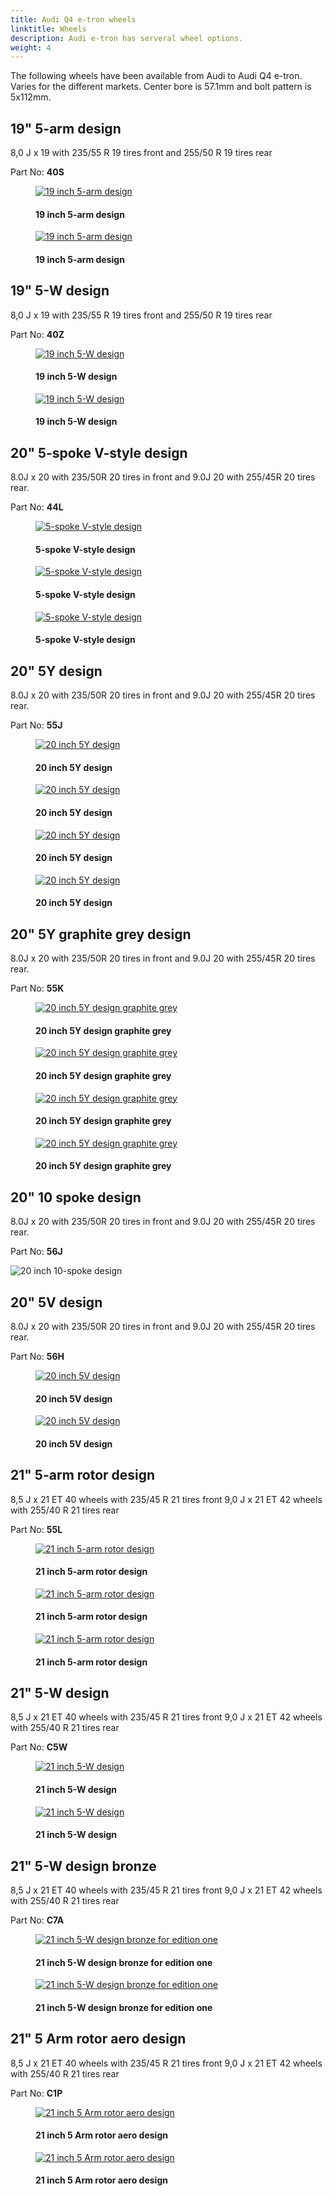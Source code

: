 ```yaml
---
title: Audi Q4 e-tron wheels
linktitle: Wheels
description: Audi e-tron has serveral wheel options.
weight: 4
---
```

<!-- markdownlint-disable MD033 -->

The following wheels have been available from Audi to Audi Q4 e-tron. Varies for the different markets.
Center bore is 57.1mm and bolt pattern is 5x112mm.

## 19" 5-arm design

8,0 J x 19 with 235/55 R 19 tires front and 255/50 R 19 tires rear

 Part No: **40S**

<figure>
    <a href="wheel_40S_1.jpg">
        <img src="wheel_40S_1s.jpg" alt="19 inch 5-arm design" title="19 inch 5-arm design">
    </a>
    <figcaption><h4>19 inch 5-arm design</h4></figcaption>
</figure>

<figure>
    <a href="wheel_40S_2.jpg">
        <img src="wheel_40S_2s.jpg" alt="19 inch 5-arm design" title="19 inch 5-arm design">
    </a>
    <figcaption><h4>19 inch 5-arm design</h4></figcaption>
</figure>

## 19" 5-W design

8,0 J x 19 with 235/55 R 19 tires front and 255/50 R 19 tires rear

 Part No: **40Z**

<figure>
    <a href="wheel_40Z_1.jpg">
        <img src="wheel_40Z_1s.jpg" alt="19 inch 5-W design" title="19 inch 5-W design">
    </a>
    <figcaption><h4>19 inch 5-W design</h4></figcaption>
</figure>

<figure>
    <a href="wheel_40Z_2.jpg">
        <img src="wheel_40Z_2s.jpg" alt="19 inch 5-W design" title="19 inch 5-W design">
    </a>
    <figcaption><h4>19 inch 5-W design</h4></figcaption>
</figure>

## 20" 5-spoke V-style design

8.0J x 20 with 235/50R 20 tires in front and 9.0J 20 with 255/45R 20 tires rear.

 Part No: **44L**

<figure>
    <a href="wheel_44L_2.jpg">
        <img src="wheel_44L_2s.jpg" alt="5-spoke V-style design" title="5-spoke V-style design">
    </a>
    <figcaption><h4>5-spoke V-style design</h4></figcaption>
</figure>

<figure>
    <a href="wheel_44L_3.jpg">
        <img src="wheel_44L_3s.jpg" alt="5-spoke V-style design" title="5-spoke V-style design">
    </a>
    <figcaption><h4>5-spoke V-style design</h4></figcaption>
</figure>

<figure>
    <a href="wheel_44L_1.jpg">
        <img src="wheel_44L_1s.jpg" alt="5-spoke V-style design" title="5-spoke V-style design">
    </a>
    <figcaption><h4>5-spoke V-style design</h4></figcaption>
</figure>

## 20" 5Y design

8.0J x 20 with 235/50R 20 tires in front and 9.0J 20 with 255/45R 20 tires rear.

 Part No: **55J**

<figure>
    <a href="wheel_55J_2.jpg">
        <img src="wheel_55J_2s.jpg" alt="20 inch 5Y design" title="20 inch 5Y design">
    </a>
    <figcaption><h4>20 inch 5Y design</h4></figcaption>
</figure>

<figure>
    <a href="wheel_55J_1.jpg">
        <img src="wheel_55J_1s.jpg" alt="20 inch 5Y design" title="20 inch 5Y design graphite grey">
    </a>
    <figcaption><h4>20 inch 5Y design</h4></figcaption>
</figure>


<figure>
    <a href="wheel_55J_3.jpg">
        <img src="wheel_55J_3s.jpg" alt="20 inch 5Y design" title="20 inch 5Y design graphite grey">
    </a>
    <figcaption><h4>20 inch 5Y design</h4></figcaption>
</figure>


<figure>
    <a href="wheel_55J_4.jpg">
        <img src="wheel_55J_4s.jpg" alt="20 inch 5Y design" title="20 inch 5Y design graphite grey">
    </a>
    <figcaption><h4>20 inch 5Y design</h4></figcaption>
</figure>



## 20" 5Y graphite grey design

8.0J x 20 with 235/50R 20 tires in front and 9.0J 20 with 255/45R 20 tires rear.

 Part No: **55K**

<figure>
    <a href="wheel_55K_1.jpg">
        <img src="wheel_55K_1s.jpg" alt="20 inch 5Y design graphite grey" title="20 inch 5Y design graphite grey">
    </a>
    <figcaption><h4>20 inch 5Y design graphite grey</h4></figcaption>
</figure>

<figure>
    <a href="wheel_55K_2.jpg">
        <img src="wheel_55K_2s.jpg" alt="20 inch 5Y design graphite grey" title="20 inch 5Y design graphite grey">
    </a>
    <figcaption><h4>20 inch 5Y design graphite grey</h4></figcaption>
</figure>

<figure>
    <a href="wheel_55K_3.jpg">
        <img src="wheel_55K_3s.jpg" alt="20 inch 5Y design graphite grey" title="20 inch 5Y design graphite grey">
    </a>
    <figcaption><h4>20 inch 5Y design graphite grey</h4></figcaption>
</figure>


<figure>
    <a href="wheel_55K_4.jpg">
        <img src="wheel_55K_4s.jpg" alt="20 inch 5Y design graphite grey" title="20 inch 5Y design graphite grey">
    </a>
    <figcaption><h4>20 inch 5Y design graphite grey</h4></figcaption>
</figure>


## 20" 10 spoke design

8.0J x 20 with 235/50R 20 tires in front and 9.0J 20 with 255/45R 20 tires rear.

 Part No: **56J**

![20 inch 10-spoke design](wheel_56J_1.png "20 inch 10-spoke design")

## 20" 5V design

8.0J x 20 with 235/50R 20 tires in front and 9.0J 20 with 255/45R 20 tires rear.

 Part No: **56H**

<figure>
    <a href="wheel_56H_1.jpg">
        <img src="wheel_56H_1s.jpg" alt="20 inch 5V design" title="20 inch 5V design">
    </a>
    <figcaption><h4>20 inch 5V design</h4></figcaption>
</figure>

<figure>
    <a href="wheel_56H_2.jpg">
        <img src="wheel_56H_2s.jpg" alt="20 inch 5V design" title="20 inch 5V design">
    </a>
    <figcaption><h4>20 inch 5V design</h4></figcaption>
</figure>


## 21" 5-arm rotor design

8,5 J x 21 ET 40 wheels with 235/45 R 21 tires front 9,0 J x 21 ET 42 wheels with 255/40 R 21 tires rear

 Part No: **55L**

<figure>
    <a href="wheel_55L_1.jpg">
        <img src="wheel_55L_1s.jpg" alt="21 inch 5-arm rotor design" title="21 inch 5-arm rotor design">
    </a>
    <figcaption><h4>21 inch 5-arm rotor design</h4></figcaption>
</figure>

<figure>
    <a href="wheel_55L_2.jpg">
        <img src="wheel_55L_2s.jpg" alt="21 inch 5-arm rotor design" title="21 inch 5-arm rotor design">
    </a>
    <figcaption><h4>21 inch 5-arm rotor design</h4></figcaption>
</figure>

<figure>
    <a href="wheel_55L_3.jpg">
        <img src="wheel_55L_3s.jpg" alt="21 inch 5-arm rotor design" title="21 inch 5-arm rotor design">
    </a>
    <figcaption><h4>21 inch 5-arm rotor design</h4></figcaption>
</figure>

## 21" 5-W design

8,5 J x 21 ET 40 wheels with 235/45 R 21 tires front 9,0 J x 21 ET 42 wheels with 255/40 R 21 tires rear

 Part No: **C5W**

<figure>
    <a href="wheel_C5W_2.jpg">
        <img src="wheel_C5W_2s.jpg" alt="21 inch 5-W design" title="21 inch 5-W design">
    </a>
    <figcaption><h4>21 inch 5-W design</h4></figcaption>
</figure>

<figure>
    <a href="wheel_C5W_3.jpg">
        <img src="wheel_C5W_3s.jpg" alt="21 inch 5-W design" title="21 inch 5-W design">
    </a>
    <figcaption><h4>21 inch 5-W design</h4></figcaption>
</figure>

## 21" 5-W design bronze

8,5 J x 21 ET 40 wheels with 235/45 R 21 tires front 9,0 J x 21 ET 42 wheels with 255/40 R 21 tires rear

 Part No: **C7A**

<figure>
    <a href="wheel_C7A_1.jpg">
        <img src="wheel_C7A_1s.jpg" alt="21 inch 5-W design bronze for edition one" title="21 inch 5-W design bronze for edition one">
    </a>
    <figcaption><h4>21 inch 5-W design bronze for edition one</h4></figcaption>
</figure>

<figure>
    <a href="wheel_C7A_2.jpg">
        <img src="wheel_C7A_2s.jpg" alt="21 inch 5-W design bronze for edition one" title="21 inch 5-W design bronze for edition one">
    </a>
    <figcaption><h4>21 inch 5-W design bronze for edition one</h4></figcaption>
</figure>

## 21" 5 Arm rotor aero design

8,5 J x 21 ET 40 wheels with 235/45 R 21 tires front 9,0 J x 21 ET 42 wheels with 255/40 R 21 tires rear

 Part No: **C1P**

<figure>
    <a href="wheel_C1P_1.jpg">
        <img src="wheel_C1P_1s.jpg" alt="21 inch 5 Arm rotor aero design" title="21 inch 5 Arm rotor aero design">
    </a>
    <figcaption><h4>21 inch 5 Arm rotor aero design</h4></figcaption>
</figure>

<figure>
    <a href="wheel_C1P_2.jpg">
        <img src="wheel_C1P_2s.jpg" alt="21 inch 5 Arm rotor aero design" title="21 inch 5 Arm rotor aero design">
    </a>
    <figcaption><h4>21 inch 5 Arm rotor aero design</h4></figcaption>
</figure>
